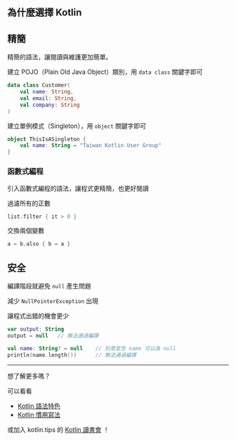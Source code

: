 ## 為什麼選擇 Kotlin


## 精簡

精簡的語法，讓閱讀與維護更加簡單。

建立 POJO（Plain Old Java Object）類別，用 `data class` 關鍵字即可

```kotlin
data class Customer(
    val name: String,
    val email: String,
    val company: String
)
```

建立單例模式（Singleton），用 `object` 關鍵字即可

```kotlin
object ThisIsASingleton {
    val name: String = "Taiwan Kotlin User Group"
}
```

### 函數式編程

引入函數式編程的語法，讓程式更精簡，也更好閱讀

過濾所有的正數

```kotlin
list.filter { it > 0 }
```

交換兩個變數

```kotlin
a = b.also { b = a }
```

## 安全

編譯階段就避免 `null` 產生問題

減少 `NullPointerException` 出現

讓程式出錯的機會更少

```kotlin
var output: String
output = null   // 無法通過編譯
```

```kotlin
val name: String? = null    // 刻意宣告 name 可以為 null
println(name.length())      // 無法通過編譯
```

-----

想了解更多嗎？

可以看看 

* [Kotlin 語法特色](kotlin-syntax.md)
* [Kotlin 慣用寫法](idioms.md)

或加入 kotlin.tips 的 [Kotlin 讀書會](https://tw.kotlin.tips/study-jams) ！
